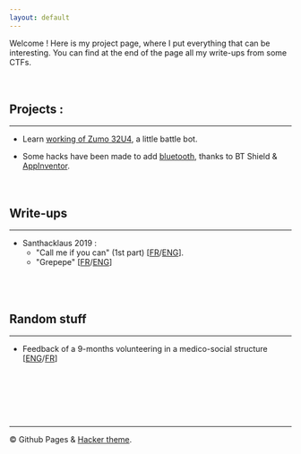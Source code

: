 ```yaml
---
layout: default
---
```


Welcome ! Here is my project page, where I put everything that can be interesting. You can find at the end of the page all my write-ups from some CTFs.
<br/><br/><br/>

## Projects :

* * *

- Learn [working of Zumo 32U4](https://github.com/M0onshadow/zumo32u4/tree/master/first_tests), a little battle bot.

- Some hacks have been made to add [bluetooth](https://github.com/M0onshadow/zumo32u4/tree/master/bluetooth), thanks to BT Shield & [AppInventor](https://appinventor.mit.edu).
<br/><br/><br/>

## Write-ups

* * *

- Santhacklaus 2019 :
  - "Call me if you can" (1st part) [<a href="ctf/Santhacklaus/CMIYC/callme_fr">FR</a>/<a href="ctf/Santhacklaus/CMIYC/callme_eng">ENG</a>].<br/>
  - "Grepepe" [<a href="ctf/Santhacklaus/Grepepe/grepepe_fr">FR</a>/<a href="ctf/Santhacklaus/Grepepe/grepepe_eng">ENG<a/>]<br/>
<br/><br/><br/>
  
## Random stuff
  
* * *
  - Feedback of a 9-months volunteering in a medico-social structure [<a href="randstuff/feedback">ENG</a>/<a href="randstuff/retexp">FR</a>]
<br/><br/><br/>

<br/>
<br/>
<br/>

* * *
© Github Pages & [Hacker theme](https://pages-themes.github.io/hacker/).
